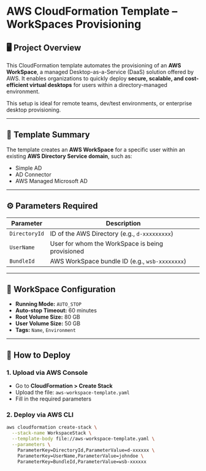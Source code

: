 # AWS CloudFormation Template – WorkSpaces Provisioning

## 🖥️ Project Overview

This CloudFormation template automates the provisioning of an **AWS WorkSpace**, a managed Desktop-as-a-Service (DaaS) solution offered by AWS. It enables organizations to quickly deploy **secure, scalable, and cost-efficient virtual desktops** for users within a directory-managed environment.

This setup is ideal for remote teams, dev/test environments, or enterprise desktop provisioning.

---

## 📄 Template Summary

The template creates an **AWS WorkSpace** for a specific user within an existing **AWS Directory Service domain**, such as:
- Simple AD
- AD Connector
- AWS Managed Microsoft AD

---

## ⚙️ Parameters Required

| Parameter    | Description |
|--------------|-------------|
| `DirectoryId` | ID of the AWS Directory (e.g., `d-xxxxxxxxx`) |
| `UserName`    | User for whom the WorkSpace is being provisioned |
| `BundleId`    | AWS WorkSpace bundle ID (e.g., `wsb-xxxxxxxx`) |

---

## 🧱 WorkSpace Configuration

- **Running Mode:** `AUTO_STOP`  
- **Auto-stop Timeout:** 60 minutes  
- **Root Volume Size:** 80 GB  
- **User Volume Size:** 50 GB  
- **Tags:** `Name`, `Environment`

---

## 🚀 How to Deploy

### 1. Upload via AWS Console
- Go to **CloudFormation > Create Stack**
- Upload the file: `aws-workspace-template.yaml`
- Fill in the required parameters

### 2. Deploy via AWS CLI
```bash
aws cloudformation create-stack \
  --stack-name WorkspaceStack \
  --template-body file://aws-workspace-template.yaml \
  --parameters \
    ParameterKey=DirectoryId,ParameterValue=d-xxxxxx \
    ParameterKey=UserName,ParameterValue=johndoe \
    ParameterKey=BundleId,ParameterValue=wsb-xxxxxx
